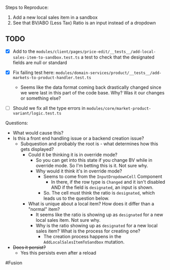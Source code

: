 Steps to Reproduce: 
1. Add a new local sales item in a sandbox
2. See that BV/ABO (Less Tax) Ratio is an input instead of a dropdown

## TODO 
- [x] Add to the `modules/client/pages/price-edit/__tests__/add-local-sales-item-to-sandbox.test.ts` a test to check that the designated fields are null or standard
- [x] Fix failing test here: `modules/domain-services/product/__tests__/add-markets-to-product-handler.test.ts`
	- Seems like the data format coming back drastically changed since we were last in this part of the code base. Why? Was it our changes or something else?
- [ ] Should we fix all the type errors in `modules/core/market-product-variant/logic.test.ts`


Questions: 
- What would cause this? 
- Is this a front end handling issue or a backend creation issue?
	- Subquestion and probably the root is - what determines how this gets displayed? 
		- Could it be thinking it is in override mode?
			- So you can get into this state if you change BV while in override mode. So I'm betting this is it. Not sure why. 
			- Why would it think it's in override mode? 
				- Seems to come from the `InputDropdownCell` Component
					- In there, if the row type is `Changed` and it isn't disabled AND if the field is `designated`, an input is shown. 
				- So. The cell must think the ratio is `designated`, which leads us to the question below. 
		- What is unique about a local item? How does it differ than a "normal" item? 
			- It seems like the ratio is showing up as `designated` for a new local sales item. Not sure why. 
			- Why is the ratio showing up as `designated` for a new local sales item? What is the process for creating one? 
				- The creation process happens in the `AddLocalSalesItemToSandbox` mutation. 
- ~~Does it persist?~~
	- Yes this persists even after a reload

#Fusion